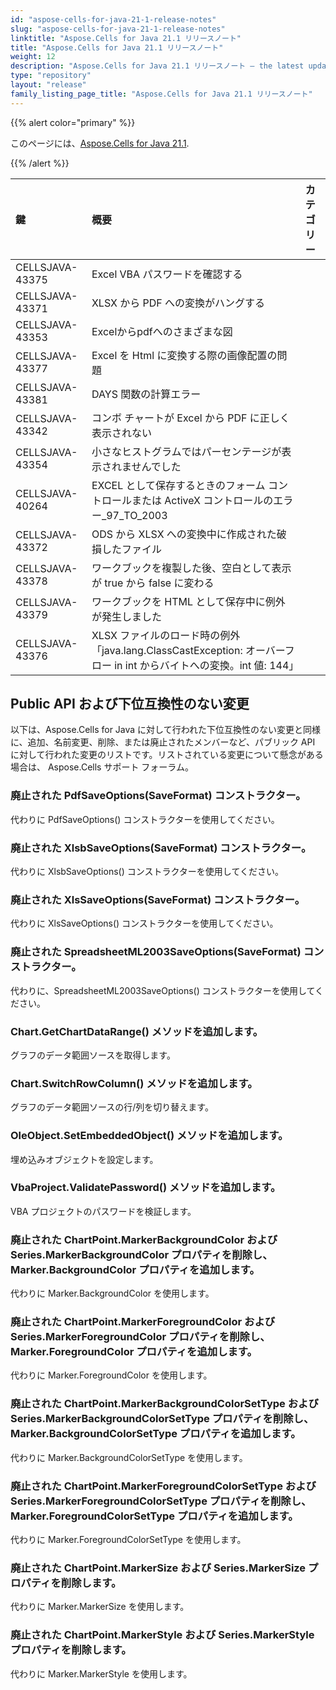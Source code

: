 ```yaml
---
id: "aspose-cells-for-java-21-1-release-notes"
slug: "aspose-cells-for-java-21-1-release-notes"
linktitle: "Aspose.Cells for Java 21.1 リリースノート"
title: "Aspose.Cells for Java 21.1 リリースノート"
weight: 12
description: "Aspose.Cells for Java 21.1 リリースノート – the latest updates and fixes."
type: "repository"
layout: "release"
family_listing_page_title: "Aspose.Cells for Java 21.1 リリースノート"
---
```

{{% alert color="primary" %}}

このページには、[Aspose.Cells for Java 21.1](https://releases.aspose.com/cells/java/new-releases/aspose.cells-for-java-21.1/).

{{% /alert %}}

|**鍵**|**概要**|**カテゴリー**|
|:- |:- |:- |
|CELLSJAVA-43375|Excel VBA パスワードを確認する|
|CELLSJAVA-43371|XLSX から PDF への変換がハングする|
|CELLSJAVA-43353|Excelからpdfへのさまざまな図|
|CELLSJAVA-43377|Excel を Html に変換する際の画像配置の問題|
|CELLSJAVA-43381|DAYS 関数の計算エラー|
|CELLSJAVA-43342|コンボ チャートが Excel から PDF に正しく表示されない|
|CELLSJAVA-43354|小さなヒストグラムではパーセンテージが表示されませんでした|
|CELLSJAVA-40264|EXCEL として保存するときのフォーム コントロールまたは ActiveX コントロールのエラー_97_TO_2003|
|CELLSJAVA-43372|ODS から XLSX への変換中に作成された破損したファイル|
|CELLSJAVA-43378|ワークブックを複製した後、空白として表示が true から false に変わる|
|CELLSJAVA-43379|ワークブックを HTML として保存中に例外が発生しました|
|CELLSJAVA-43376|XLSX ファイルのロード時の例外「java.lang.ClassCastException: オーバーフロー in int からバイトへの変換。int 値: 144」|

## **Public API および下位互換性のない変更**

以下は、Aspose.Cells for Java に対して行われた下位互換性のない変更と同様に、追加、名前変更、削除、または廃止されたメンバーなど、パブリック API に対して行われた変更のリストです。リストされている変更について懸念がある場合は、 Aspose.Cells サポート フォーラム。

### **廃止された PdfSaveOptions(SaveFormat) コンストラクター。**

代わりに PdfSaveOptions() コンストラクターを使用してください。

### **廃止された XlsbSaveOptions(SaveFormat) コンストラクター。**

代わりに XlsbSaveOptions() コンストラクターを使用してください。

### **廃止された XlsSaveOptions(SaveFormat) コンストラクター。**

代わりに XlsSaveOptions() コンストラクターを使用してください。

### **廃止された SpreadsheetML2003SaveOptions(SaveFormat) コンストラクター。**

代わりに、SpreadsheetML2003SaveOptions() コンストラクターを使用してください。

### **Chart.GetChartDataRange() メソッドを追加します。**

グラフのデータ範囲ソースを取得します。

### **Chart.SwitchRowColumn() メソッドを追加します。**

グラフのデータ範囲ソースの行/列を切り替えます。

### **OleObject.SetEmbeddedObject() メソッドを追加します。**

埋め込みオブジェクトを設定します。

### **VbaProject.ValidatePassword() メソッドを追加します。**

VBA プロジェクトのパスワードを検証します。

### **廃止された ChartPoint.MarkerBackgroundColor および Series.MarkerBackgroundColor プロパティを削除し、Marker.BackgroundColor プロパティを追加します。**

代わりに Marker.BackgroundColor を使用します。

### **廃止された ChartPoint.MarkerForegroundColor および Series.MarkerForegroundColor プロパティを削除し、Marker.ForegroundColor プロパティを追加します。**

代わりに Marker.ForegroundColor を使用します。

### **廃止された ChartPoint.MarkerBackgroundColorSetType および Series.MarkerBackgroundColorSetType プロパティを削除し、Marker.BackgroundColorSetType プロパティを追加します。**

代わりに Marker.BackgroundColorSetType を使用します。

### **廃止された ChartPoint.MarkerForegroundColorSetType および Series.MarkerForegroundColorSetType プロパティを削除し、Marker.ForegroundColorSetType プロパティを追加します。**

代わりに Marker.ForegroundColorSetType を使用します。

### **廃止された ChartPoint.MarkerSize および Series.MarkerSize プロパティを削除します。**

代わりに Marker.MarkerSize を使用します。

### **廃止された ChartPoint.MarkerStyle および Series.MarkerStyle プロパティを削除します。**

代わりに Marker.MarkerStyle を使用します。
